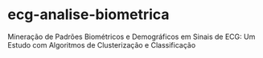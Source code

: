 # ecg-analise-biometrica
Mineração de Padrões Biométricos e Demográficos em Sinais de ECG: Um Estudo com Algoritmos de Clusterização e Classificação
